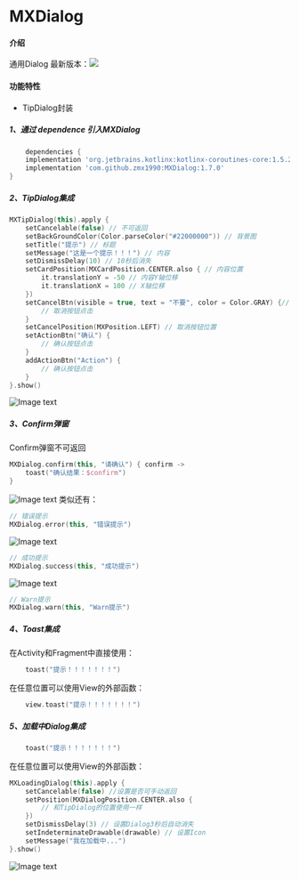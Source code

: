 # MXDialog

#### 介绍

通用Dialog
最新版本：[![](https://jitpack.io/v/zmx1990/MXDialog.svg)](https://jitpack.io/#zmx1990/MXDialog)

#### 功能特性

- TipDialog封装

##### 1、通过 dependence 引入MXDialog

```groovy
    dependencies {
    implementation 'org.jetbrains.kotlinx:kotlinx-coroutines-core:1.5.2'
    implementation 'com.github.zmx1990:MXDialog:1.7.0'
}
```

##### 2、TipDialog集成

```kotlin
MXTipDialog(this).apply {
    setCancelable(false) // 不可返回
    setBackGroundColor(Color.parseColor("#22000000")) // 背景图
    setTitle("提示") // 标题
    setMessage("这是一个提示！！！") // 内容 
    setDismissDelay(10) // 10秒后消失
    setCardPosition(MXCardPosition.CENTER.also { // 内容位置
        it.translationY = -50 // 内容Y轴位移
        it.translationX = 100 // X轴位移
    })
    setCancelBtn(visible = true, text = "不要", color = Color.GRAY) {// 取消按钮样式
        // 取消按钮点击
    }
    setCancelPosition(MXPosition.LEFT) // 取消按钮位置
    setActionBtn("确认") {
        // 确认按钮点击
    }
    addActionBtn("Action") {
        // 确认按钮点击
    }
}.show()
```

![Image text](https://gitee.com/zhangmengxiong/MXDialog/raw/master/imgs/img_tip1.jpg)

##### 3、Confirm弹窗

Confirm弹窗不可返回

```kotlin
MXDialog.confirm(this, "请确认") { confirm ->
    toast("确认结果：$confirm")
}
``` 

![Image text](https://gitee.com/zhangmengxiong/MXDialog/raw/master/imgs/img_tip2.png)
类似还有：

```kotlin
// 错误提示
MXDialog.error(this, "错误提示")
``` 

![Image text](https://gitee.com/zhangmengxiong/MXDialog/raw/master/imgs/img_tip3.png)

```kotlin
// 成功提示
MXDialog.success(this, "成功提示")
``` 

![Image text](https://gitee.com/zhangmengxiong/MXDialog/raw/master/imgs/img_tip4.png)

```kotlin
// Warn提示
MXDialog.warn(this, "Warn提示")
```

##### 4、Toast集成
在Activity和Fragment中直接使用：
```kotlin
    toast("提示！！！！！！！")
```

在任意位置可以使用View的外部函数：
```kotlin
    view.toast("提示！！！！！！！")
```

##### 5、加载中Dialog集成 
```kotlin
    toast("提示！！！！！！！")
```

在任意位置可以使用View的外部函数：
```kotlin
MXLoadingDialog(this).apply {
    setCancelable(false) //设置是否可手动返回
    setPosition(MXDialogPosition.CENTER.also {
        // 和TipDialog的位置使用一样
    })
    setDismissDelay(3) // 设置Dialog3秒后自动消失
    setIndeterminateDrawable(drawable) // 设置Icon
    setMessage("我在加载中...")
}.show()
```
![Image text](https://gitee.com/zhangmengxiong/MXDialog/raw/master/imgs/img_loading1.png)